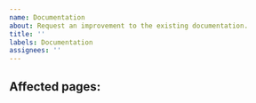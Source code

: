 ```yaml
---
name: Documentation
about: Request an improvement to the existing documentation.
title: ''
labels: Documentation
assignees: ''
---
```

<!--Describe your proposed enhancement in detail-->

<!--List pages that would be impacted by the enhancement-->

Affected pages:
-
